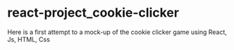 # react-project_cookie-clicker
Here is a first attempt to a mock-up of the cookie clicker game using React, Js, HTML, Css
